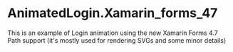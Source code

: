 # AnimatedLogin.Xamarin_forms_47

This is an example of Login animation using the new Xamarin Forms 4.7 Path support (it's mostly used for rendering SVGs and some minor details)

